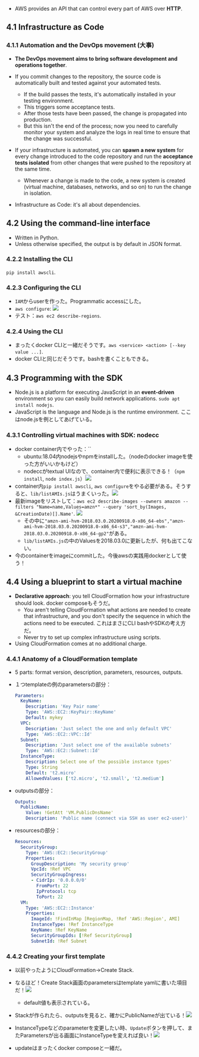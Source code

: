 - AWS provides an API that can control every part of AWS over **HTTP**.

## 4.1 Infrastructure as Code

### 4.1.1 Automation and the DevOps movement (大事)

- **The DevOps movement aims to bring software development and operations together**.
- If you commit changes to the repository, the source code is automatically built and tested against your automated tests.
  - If the build passes the tests, it's automatically installed in your testing environment.
  - This triggers some acceptance tests.
  - After those tests have been passed, the change is propagated into production.
  - But this isn't the end of the process; now you need to carefully monitor your system and analyze the logs in real time to ensure that the change was successful.
- If your infrastructure is automated, you can **spawn a new system** for every change introduced to the code repository and run the **acceptance tests isolated** from other changes that were pushed to the repository at the same time.
  - Whenever a change is made to the code, a new system is created (virtual machine, databases, networks, and so on) to run the change in isolation.

- Infrastructure as Code: it's all about dependencies.

## 4.2 Using the command-line interface

- Written in Python.
- Unless otherwise specified, the output is by default in JSON format.

### 4.2.2 Installing the CLI

`pip install awscli`.

### 4.2.3 Configuring the CLI

- `IAM`からuserを作った。Programmatic accessにした。
- `aws configure`: ![](img/add-user-aws-configure-2020-10-24-18-42-24.png)
- テスト：`aws ec2 describe-regions`.

### 4.2.4 Using the CLI

- まったくdocker CLIと一緒だそうです。`aws <service> <action> [--key value ...]`.
- docker CLIと同じだそうです。bashを書くこともできる。

## 4.3 Programming with the SDK

- Node.js is a platform for executing JavaScript in an **event-driven** environment so you can easily build network applications. `sudo apt install nodejs`.
- JavaScript is the language and Node.js is the runtime environment. ここはnode.jsを例としてあげている。

### 4.3.1 Controlling virtual machines with SDK: nodecc

- docker container内でやった：``
  - ubuntu:18.04内nodejsやnpmをinstallした。（nodeのdocker imageを使った方がいいかもけど）
  - nodeccがtextual UIなので、container内で便利に表示できる！（`npm install`, `node index.js`）![](img/nodecc-in-container-2020-10-25-11-54-05.png)
- container内`pip install awscli`, `aws configure`をやる必要がある。そうすると、`lib/listAMIs.js`はうまくいった。![](img/nodecc-after-aws-configure-2020-10-25-13-41-04.png)
- 最新imageをリストして：`aws ec2 describe-images --owners amazon --filters "Name=name,Values=amzn*" --query 'sort_by(Images, &CreationDate)[].Name'`. ![](img/latest-amzn-ami-hvm-2020-10-25-14-10-14.png)
  - その中に`"amzn-ami-hvm-2018.03.0.20200918.0-x86_64-ebs","amzn-ami-hvm-2018.03.0.20200918.0-x86_64-s3","amzn-ami-hvm-2018.03.0.20200918.0-x86_64-gp2"`がある。
  - `lib/listAMIs.js`の中のValuesを2018.03.0に更新したが、何も出てこない。
- 今のcontainerをimageにcommitした。今後awsの実践用dockerとして使う！

## 4.4 Using a blueprint to start a virtual machine

- **Declarative approach**: you tell CloudFormation how your infrastructure should look. docker composeもそうだ。
  - You aren't telling CloudFormation what actions are needed to create that infrastructure, and you don't specify the sequence in which the actions need to be executed. これはまさにCLI bashやSDKの考え方だ。
  - Never try to set up complex infrastructure using scripts.
- Using CloudFormation comes at no additional charge.

### 4.4.1 Anatomy of a CloudFormation template

- 5 parts: format version, description, parameters, resources, outputs.

- １つtemplateの例のparametersの部分：

  ```yaml
  Parameters:
    KeyName:
      Description: 'Key Pair name'
      Type: 'AWS::EC2::KeyPair::KeyName'
      Default: mykey
    VPC:
      Description: 'Just select the one and only default VPC'
      Type: 'AWS::EC2::VPC::Id'
    Subnet:
      Description: 'Just select one of the available subnets'
      Type: 'AWS::EC2::Subnet::Id'
    InstanceType:
      Description: Select one of the possible instance types'
      Type: String
      Default: 't2.micro'
      AllowedValues: ['t2.micro', 't2.small', 't2.medium']
  ```

- outputsの部分：

  ```yaml
  Outputs:
    PublicName:
      Value: !GetAtt 'VM.PublicDnsName'
      Description: 'Public name (connect via SSH as user ec2-user)'
  ```

- resourcesの部分：

  ```yaml
  Resources:
    SecurityGroup:
      Type: 'AWS::EC2::SecurityGroup'
      Properties:
        GroupDescription: 'My security group'
        VpcId: !Ref VPC
        SecurityGroupIngress:
        - CidrIp: '0.0.0.0/0'
          FromPort: 22
          IpProtocol: tcp
          ToPort: 22
    VM:
      Type: 'AWS::EC2::Instance'
      Properties:
        ImageId: !FindInMap [RegionMap, !Ref 'AWS::Region', AMI]
        InstanceType: !Ref InstanceType
        KeyName: !Ref KeyName
        SecurityGroupIds: [!Ref SecurityGroup]
        SubnetId: !Ref Subnet
  ```

### 4.4.2 Creating your first template

- 以前やったようにCloudFormation->Create Stack.
- なるほど！Create Stack画面のparametersはtemplate yamlに書いた項目だ！![](img/create-stack-parameters-2020-10-25-19-43-01.png)
  - default値も表示されている。

- Stackが作られたら、outputsを見ると、確かにPublicNameが出ている！![](img/outputs-of-stack-2020-10-25-19-50-29.png)
- InstanceTypeなどのparameterを変更したい時、`Update`ボタンを押して、またParametersが出る画面にInstanceTypeを変えれば良い！![](img/update-parameters-of-stack-2020-10-25-19-54-50.png)
- updateはまったくdocker composeと一緒だ。